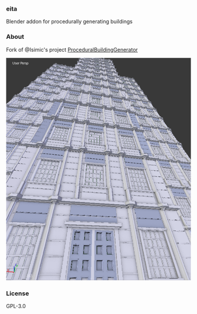 ### eita 
Blender addon for procedurally generating buildings

### About
Fork of @Isimic's project [ProceduralBuildingGenerator](https://github.com/lsimic/ProceduralBuildingGenerator)

![latest commit: grid-type windows](screenshot.png)

### License

GPL-3.0
